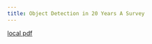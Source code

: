 ```yaml
---
title: Object Detection in 20 Years A Survey
---
```


[local pdf](../../../pdfs/Object%20Detection%20in%2020%20Years%20A%20Survey.pdf)